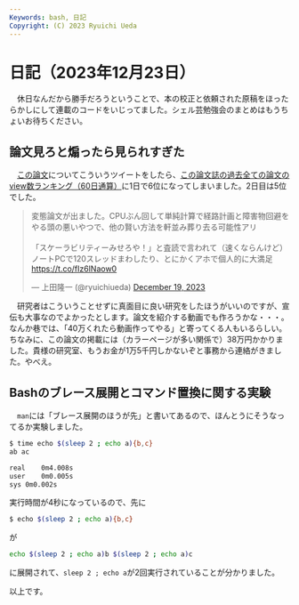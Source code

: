 ```yaml
---
Keywords: bash, 日記
Copyright: (C) 2023 Ryuichi Ueda
---
```


# 日記（2023年12月23日）

　休日なんだから勝手だろうということで、本の校正と依頼された原稿をほったらかしにして連載のコードをいじってました。シェル芸勉強会のまとめはもうちょいお待ちください。

## 論文見ろと煽ったら見られすぎた

　[この論文](https://www.fujipress.jp/jrm/rb/robot003500061489/)についてこういうツイートをしたら、[この論文誌の過去全ての論文のview数ランキング（60日通算）](https://www.fujipress.jp/most-viewed/)に1日で6位になってしまいました。2日目は5位でした。

<blockquote class="twitter-tweet"><p lang="ja" dir="ltr">変態論文が出ました。CPUぶん回して単純計算で経路計画と障害物回避をやる頭の悪いやつで、他の賢い方法を軒並み葬り去る可能性アリ<br><br>「スケーラビリティーみせろや！」と査読で言われて（速くならんけど）ノートPCで120スレッドまわしたり、とにかくアホで個人的に大満足<a href="https://t.co/fIz6lNaow0">https://t.co/fIz6lNaow0</a></p>&mdash; 上田隆一 (@ryuichiueda) <a href="https://twitter.com/ryuichiueda/status/1737241838321553868?ref_src=twsrc%5Etfw">December 19, 2023</a></blockquote> <script async src="https://platform.twitter.com/widgets.js" charset="utf-8"></script>

　研究者はこういうことせずに真面目に良い研究をしたほうがいいのですが、宣伝も大事なのでよかったとします。論文を紹介する動画でも作ろうかな・・・。なんか巷では、「40万くれたら動画作ってやる」と寄ってくる人もいるらしい。ちなみに、この論文の掲載には（カラーページが多い関係で）38万円かかりました。貴様の研究室、もうお金が1万5千円しかないぞと事務から連絡がきました。やべえ。


## Bashのブレース展開とコマンド置換に関する実験

　`man`には「ブレース展開のほうが先」と書いてあるので、ほんとうにそうなってるか実験しました。
```bash
$ time echo $(sleep 2 ; echo a){b,c}
ab ac

real	0m4.008s
user	0m0.005s
sys	0m0.002s
```
実行時間が4秒になっているので、先に
```bash
$ echo $(sleep 2 ; echo a){b,c}
```
が
```bash
echo $(sleep 2 ; echo a)b $(sleep 2 ; echo a)c
```
に展開されて、`sleep 2 ; echo a`が2回実行されていることが分かりました。


以上です。
